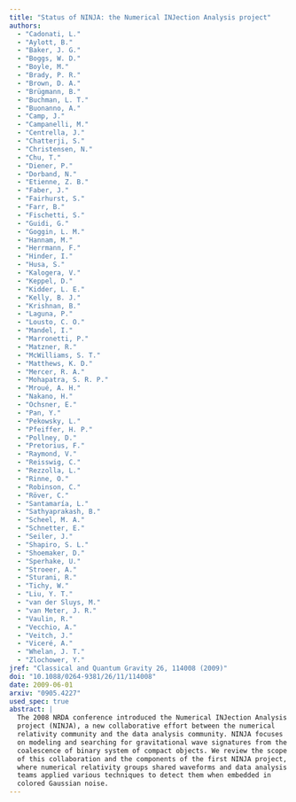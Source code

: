 ```yaml
---
title: "Status of NINJA: the Numerical INJection Analysis project"
authors:
  - "Cadonati, L."
  - "Aylott, B."
  - "Baker, J. G."
  - "Boggs, W. D."
  - "Boyle, M."
  - "Brady, P. R."
  - "Brown, D. A."
  - "Brügmann, B."
  - "Buchman, L. T."
  - "Buonanno, A."
  - "Camp, J."
  - "Campanelli, M."
  - "Centrella, J."
  - "Chatterji, S."
  - "Christensen, N."
  - "Chu, T."
  - "Diener, P."
  - "Dorband, N."
  - "Etienne, Z. B."
  - "Faber, J."
  - "Fairhurst, S."
  - "Farr, B."
  - "Fischetti, S."
  - "Guidi, G."
  - "Goggin, L. M."
  - "Hannam, M."
  - "Herrmann, F."
  - "Hinder, I."
  - "Husa, S."
  - "Kalogera, V."
  - "Keppel, D."
  - "Kidder, L. E."
  - "Kelly, B. J."
  - "Krishnan, B."
  - "Laguna, P."
  - "Lousto, C. O."
  - "Mandel, I."
  - "Marronetti, P."
  - "Matzner, R."
  - "McWilliams, S. T."
  - "Matthews, K. D."
  - "Mercer, R. A."
  - "Mohapatra, S. R. P."
  - "Mroué, A. H."
  - "Nakano, H."
  - "Ochsner, E."
  - "Pan, Y."
  - "Pekowsky, L."
  - "Pfeiffer, H. P."
  - "Pollney, D."
  - "Pretorius, F."
  - "Raymond, V."
  - "Reisswig, C."
  - "Rezzolla, L."
  - "Rinne, O."
  - "Robinson, C."
  - "Röver, C."
  - "Santamaría, L."
  - "Sathyaprakash, B."
  - "Scheel, M. A."
  - "Schnetter, E."
  - "Seiler, J."
  - "Shapiro, S. L."
  - "Shoemaker, D."
  - "Sperhake, U."
  - "Stroeer, A."
  - "Sturani, R."
  - "Tichy, W."
  - "Liu, Y. T."
  - "van der Sluys, M."
  - "van Meter, J. R."
  - "Vaulin, R."
  - "Vecchio, A."
  - "Veitch, J."
  - "Viceré, A."
  - "Whelan, J. T."
  - "Zlochower, Y."
jref: "Classical and Quantum Gravity 26, 114008 (2009)"
doi: "10.1088/0264-9381/26/11/114008"
date: 2009-06-01
arxiv: "0905.4227"
used_spec: true
abstract: |
  The 2008 NRDA conference introduced the Numerical INJection Analysis
  project (NINJA), a new collaborative effort between the numerical
  relativity community and the data analysis community. NINJA focuses
  on modeling and searching for gravitational wave signatures from the
  coalescence of binary system of compact objects. We review the scope
  of this collaboration and the components of the first NINJA project,
  where numerical relativity groups shared waveforms and data analysis
  teams applied various techniques to detect them when embedded in
  colored Gaussian noise.
---
```

